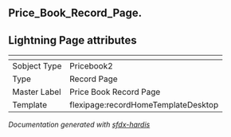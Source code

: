 ## Price_Book_Record_Page.

## Lightning Page attributes

|<!-- -->|<!-- -->|
|:---|:---|
|Sobject Type|Pricebook2|
|Type| Record Page|
|Master Label|Price Book Record Page|
|Template|flexipage:recordHomeTemplateDesktop|




<!-- Page description -->


_Documentation generated with [sfdx-hardis](https://sfdx-hardis.cloudity.com)_
